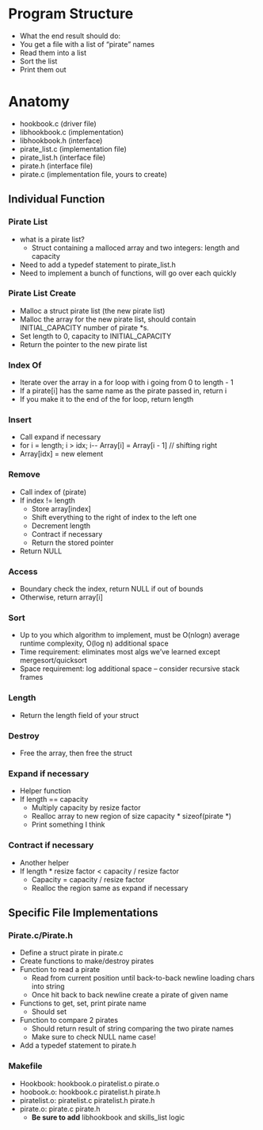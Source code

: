 
# Program Structure

- What the end result should do:
- You get a file with a list of “pirate” names
- Read them into a list
- Sort the list
- Print them out

# Anatomy

- hookbook.c (driver file)
- libhookbook.c (implementation)
- libhookbook.h (interface)
- pirate_list.c (implementation file)
- pirate_list.h (interface file)
- pirate.h (interface file)
- pirate.c (implementation file, yours to create)

## Individual Function

### Pirate List

- what is a pirate list?
  - Struct containing a malloced array and two integers: length and capacity
- Need to add a typedef statement to pirate_list.h
- Need to implement a bunch of functions, will go over each quickly

### Pirate List Create

- Malloc a struct pirate list (the new pirate list)
- Malloc the array for the new pirate list, should contain INITIAL_CAPACITY number of pirate *s.
- Set length to 0, capacity to INITIAL_CAPACITY
- Return the pointer to the new pirate list

### Index Of

- Iterate over the array in a for loop with i going from 0 to length - 1
- If a pirate[i] has the same name as the pirate passed in, return i
- If you make it to the end of the for loop, return length

### Insert

- Call expand if necessary
- for i = length; i > idx; i-- Array[i] = Array[i - 1] // shifting right
- Array[idx] = new element

### Remove

- Call index of (pirate)
- If index != length
  - Store array[index]
  - Shift everything to the right of index to the left one
  - Decrement length
  - Contract if necessary
  - Return the stored pointer
- Return NULL

### Access

- Boundary check the index, return NULL if out of bounds
- Otherwise, return array[i]

### Sort

- Up to you which algorithm to implement, must be O(nlogn) average runtime complexity, O(log n) additional space
- Time requirement: eliminates most algs we’ve learned except mergesort/quicksort
- Space requirement: log additional space – consider recursive stack frames

### Length

- Return the length field of your struct

### Destroy

- Free the array, then free the struct

### Expand if necessary

- Helper function
- If length == capacity
  - Multiply capacity by resize factor
  - Realloc array to new region of size capacity * sizeof(pirate *)
  - Print something I think

### Contract if necessary

- Another helper
- If length * resize factor < capacity / resize factor
  - Capacity = capacity / resize factor
  - Realloc the region same as expand if necessary

## Specific File Implementations

### Pirate.c/Pirate.h

- Define a struct pirate in pirate.c
- Create functions to make/destroy pirates
- Function to read a pirate
  - Read from current position until back-to-back newline loading chars into string
  - Once hit back to back newline create a pirate of given name
- Functions to get, set, print pirate name
  - Should set 
- Function to compare 2 pirates
  - Should return result of string comparing the two pirate names
  - Make sure to check NULL name case!
- Add a typedef statement to pirate.h

### Makefile

- Hookbook: hookbook.o piratelist.o pirate.o
- hoobook.o: hookbook.c piratelist.h pirate.h
- piratelist.o: piratelist.c piratelist.h pirate.h
- pirate.o: pirate.c pirate.h
  - **Be sure to add** libhookbook and skills_list logic


